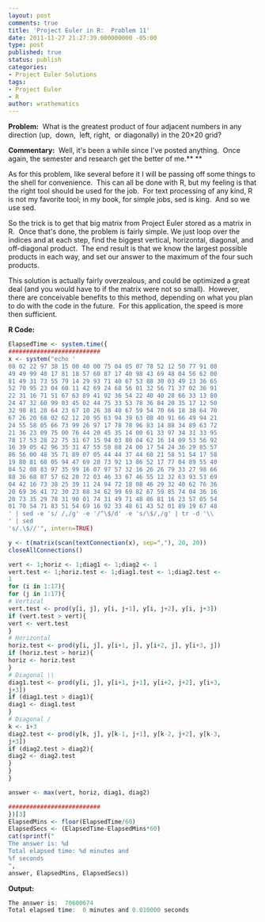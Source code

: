 ```yaml
---
layout: post
comments: true
title: 'Project Euler in R:  Problem 11'
date: 2011-11-27 21:27:39.000000000 -05:00
type: post
published: true
status: publish
categories:
- Project Euler Solutions
tags:
- Project Euler
- R
author: wrathematics
---
```



**Problem:**  What is the greatest product of four adjacent numbers in
any direction (up,  down,  left, right,  or diagonally) in the 20×20
grid?

**Commentary:**  Well, it's been a while since I've posted anything. 
Once again, the semester and research get the better of me.** **

As for this problem, like several before it I will be passing off some
things to the shell for convenience.  This can all be done with R, but
my feeling is that the right tool should be used for the job.  For text
processing of any kind, R is not my favorite tool; in my book, for
simple jobs, sed is king.  And so we use sed.

So the trick is to get that big matrix from Project Euler stored as a
matrix in R.  Once that's done, the problem is fairly simple. We just
loop over the indices and at each step, find the biggest vertical,
horizontal, diagonal, and off-diagonal product.  The end result is that
we know the largest possible products in each way, and set our answer to
the maximum of the four such products.

This solution is actually fairly overzealous, and could be optimized a
great deal (and you would have to if the matrix were not so small). 
However, there are conceivable benefits to this method, depending on
what you plan to do with the code in the future.  For this application,
the speed is more then sufficient.

**R Code:**

```R
ElapsedTime <- system.time({
##########################
x <- system("echo '
08 02 22 97 38 15 00 40 00 75 04 05 07 78 52 12 50 77 91 08
49 49 99 40 17 81 18 57 60 87 17 40 98 43 69 48 04 56 62 00
81 49 31 73 55 79 14 29 93 71 40 67 53 88 30 03 49 13 36 65
52 70 95 23 04 60 11 42 69 24 68 56 01 32 56 71 37 02 36 91
22 31 16 71 51 67 63 89 41 92 36 54 22 40 40 28 66 33 13 80
24 47 32 60 99 03 45 02 44 75 33 53 78 36 84 20 35 17 12 50
32 98 81 28 64 23 67 10 26 38 40 67 59 54 70 66 18 38 64 70
67 26 20 68 02 62 12 20 95 63 94 39 63 08 40 91 66 49 94 21
24 55 58 05 66 73 99 26 97 17 78 78 96 83 14 88 34 89 63 72
21 36 23 09 75 00 76 44 20 45 35 14 00 61 33 97 34 31 33 95
78 17 53 28 22 75 31 67 15 94 03 80 04 62 16 14 09 53 56 92
16 39 05 42 96 35 31 47 55 58 88 24 00 17 54 24 36 29 85 57
86 56 00 48 35 71 89 07 05 44 44 37 44 60 21 58 51 54 17 58
19 80 81 68 05 94 47 69 28 73 92 13 86 52 17 77 04 89 55 40
04 52 08 83 97 35 99 16 07 97 57 32 16 26 26 79 33 27 98 66
88 36 68 87 57 62 20 72 03 46 33 67 46 55 12 32 63 93 53 69
04 42 16 73 38 25 39 11 24 94 72 18 08 46 29 32 40 62 76 36
20 69 36 41 72 30 23 88 34 62 99 69 82 67 59 85 74 04 36 16
20 73 35 29 78 31 90 01 74 31 49 71 48 86 81 16 23 57 05 54
01 70 54 71 83 51 54 69 16 92 33 48 61 43 52 01 89 19 67 48
' | sed -e 's/ /,/g' -e '/^\$/d' -e 's/\$/,/g' | tr -d '\\
' | sed
's/.\$//'", intern=TRUE)

y <- t(matrix(scan(textConnection(x), sep=","), 20, 20))
closeAllConnections()

vert <- 1;horiz <- 1;diag1 <- 1;diag2 <- 1
vert.test <- 1;horiz.test <- 1;diag1.test <- 1;diag2.test <-
1
for (i in 1:17){
for (j in 1:17){
# Vertical
vert.test <- prod(y[i, j], y[i, j+1], y[i, j+2], y[i, j+3])
if (vert.test > vert){
vert <- vert.test
}
# Horizontal
horiz.test <- prod(y[i, j], y[i+1, j], y[i+2, j], y[i+3, j])
if (horiz.test > horiz){
horiz <- horiz.test
}
# Diagonal \\
diag1.test <- prod(y[i, j], y[i+1, j+1], y[i+2, j+2], y[i+3,
j+3])
if (diag1.test > diag1){
diag1 <- diag1.test
}
# Diagonal /
k <- i+3
diag2.test <- prod(y[k, j], y[k-1, j+1], y[k-2, j+2], y[k-3,
j+3])
if (diag2.test > diag2){
diag2 <- diag2.test
}
}
}

answer <- max(vert, horiz, diag1, diag2)

##########################
})[3]
ElapsedMins <- floor(ElapsedTime/60)
ElapsedSecs <- (ElapsedTime-ElapsedMins*60)
cat(sprintf("
The answer is: %d
Total elapsed time: %d minutes and
%f seconds
",
answer, ElapsedMins, ElapsedSecs))
```

**Output:**

```R
The answer is:  70600674
Total elapsed time:  0 minutes and 0.010000 seconds
```
